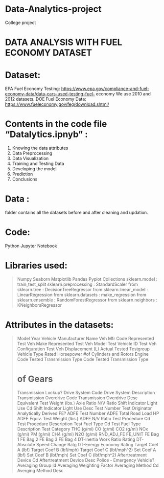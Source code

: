 # Data-Analytics-project
College project
# DATA  ANALYSIS  WITH  FUEL  ECONOMY  DATASET

# Dataset:
EPA Fuel Economy Testing:
 https://www.epa.gov/compliance-and-fuel-economy-data/data-cars-used-testing-fuel-   economy
       We use 2010 and 2012 datasets.
DOE Fuel Economy Data:
https://www.fueleconomy.gov/feg/download.shtml/

# Contents in the code file “Datalytics.ipnyb” :
1. Knowing the data attributes
2. Data Preprocessing
3. Data Visualization
4. Training and Testing Data
5. Developing the model
6. Prediction
7. Conclusions


# Data : 
folder contains all the datasets before and after cleaning and updation.

# Code: 
Python Jupyter Notebook

# Libraries used:
 > Numpy
 > Seaborn
 > Matplotlib
 > Pandas
 > Pyplot
 > Collections
 > sklearn.model : train_test_split
 > sklearn.preprocessing : StandardScaler
 > from sklearn.tree : DecisionTreeRegressor
 > from sklearn.linear_model : LinearRegression
 > from sklearn.datasets : make_regression
 > from sklearn.ensemble : RandomForestRegressor
 > from sklearn.neighbors : KNeighborsRegressor

# Attributes in the datasets:

> Model Year 
> Vehicle Manufacturer Name
> Veh Mfr Code
> Represented Test Veh Make 
> Represented Test Veh Model
> Test Vehicle ID
> Test Veh Configuration 
> Test Veh Displacement (L)
> Actual Tested Testgroup
> Vehicle Type
> Rated Horsepower
> #of Cylinders and Rotors
> Engine Code
> Tested Transmission Type Code
> Tested Transmission Type
> # of Gears
> Transmission Lockup?
> Drive System Code
> Drive System Description
> Transmission Overdrive Code
> Transmission Overdrive Desc
> Equivalent Test Weight (lbs.)
> Axle Ratio
> N/V Ratio
> Shift Indicator Light Use Cd
> Shift Indicator Light Use Desc
> Test Number
> Test Originator
> Analytically Derived FE?
> ADFE Test Number
> ADFE Total Road Load HP
> ADFE Equiv. Test Weight (lbs.)
> ADFE N/V Ratio
> Test Procedure Cd
> Test Procedure Description
> Test Fuel Type Cd
> Test Fuel Type Description
> Test Category
> THC (g/mi)
> CO (g/mi)
> CO2 (g/mi)
> NOx (g/mi)
> PM (g/mi)
> CH4 (g/mi)
> N2O (g/mi)
> RND_ADJ_FE
> FE_UNIT
> FE Bag 1
> FE Bag 2
> FE Bag 3
> FE Bag 4
> DT-Inertia Work Ratio Rating
> DT-Absolute Speed Change Ratg
> DT-Energy Economy Rating
> Target Coef A (lbf)
> Target Coef B (lbf/mph)
> Target Coef C (lbf/mph^2)
> Set Coef A (lbf)
> Set Coef B (lbf/mph)
> Set Coef C (lbf/mph^2)
> Aftertreatment Device Cd
> Aftertreatment Device Desc
> Police - Emergency Vehicle?
> Averaging Group Id
> Averaging Weighting Factor
> Averaging Method Cd
> Averging Method Desc
